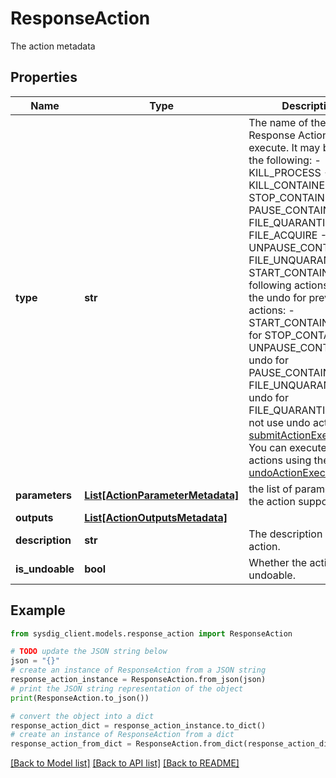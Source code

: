 # ResponseAction

The action metadata

## Properties

Name | Type | Description | Notes
------------ | ------------- | ------------- | -------------
**type** | **str** | The name of the Response Action to execute. It may be one of the following: - KILL_PROCESS - KILL_CONTAINER - STOP_CONTAINER - PAUSE_CONTAINER - FILE_QUARANTINE - FILE_ACQUIRE - UNPAUSE_CONTAINER - FILE_UNQUARANTINE - START_CONTAINER  The following actions serve as the undo for previous actions: - START_CONTAINER: undo for STOP_CONTAINER\\ - UNPAUSE_CONTAINER: undo for PAUSE_CONTAINER\\ - FILE_UNQUARANTINE: undo for FILE_QUARANTINE\\  Do not use undo actions in [submitActionExecutionv1](#tag/Response-actions/operation/submitActionExecutionv1).  You can execute an undo actions using the service [undoActionExecutionV1](#tag/Response-actions/operation/undoActionExecutionV1).  | 
**parameters** | [**List[ActionParameterMetadata]**](ActionParameterMetadata.md) | the list of parameters that the action supports | 
**outputs** | [**List[ActionOutputsMetadata]**](ActionOutputsMetadata.md) |  | [optional] 
**description** | **str** | The description of the action. | 
**is_undoable** | **bool** | Whether the action is undoable. | 

## Example

```python
from sysdig_client.models.response_action import ResponseAction

# TODO update the JSON string below
json = "{}"
# create an instance of ResponseAction from a JSON string
response_action_instance = ResponseAction.from_json(json)
# print the JSON string representation of the object
print(ResponseAction.to_json())

# convert the object into a dict
response_action_dict = response_action_instance.to_dict()
# create an instance of ResponseAction from a dict
response_action_from_dict = ResponseAction.from_dict(response_action_dict)
```
[[Back to Model list]](../README.md#documentation-for-models) [[Back to API list]](../README.md#documentation-for-api-endpoints) [[Back to README]](../README.md)


